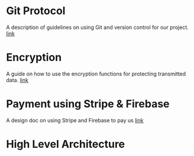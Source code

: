 # Git Protocol

A description of guidelines on using Git and version control for our project. [link](https://docs.google.com/document/d/1KC-bvmwCAtns3nLVm-BU0GuggfeXqPYnq2Q69nNsqVo/edit)

# Encryption

A guide on how to use the encryption functions for protecting transmitted data. [link](https://docs.google.com/document/d/17L7sCGY2r1CfZtjht2tPovifRarhnVrO5iAtdoJZc2A/edit)

# Payment using Stripe & Firebase
A design doc on using Stripe and Firebase to pay us [link](https://docs.google.com/document/d/1XhLTVq2yVJTsT4vlXo4s1BPXSnCpUzlMAyexDSLAXpw/edit?usp=sharing)

# High Level Architecture
